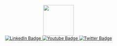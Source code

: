 <div id='header' align='center'>
    <img width='100' src='https://media.giphy.com/media/M9gbBd9nbDrOTu1Mqx/giphy.gif' />
    <div id="badges">
      <a href="your-linkedin-URL">
        <img src="https://img.shields.io/badge/LinkedIn-blue?style=for-the-badge&logo=linkedin&logoColor=white" alt="LinkedIn Badge"/>
      </a>
      <a href="your-youtube-URL">
        <img src="https://img.shields.io/badge/YouTube-red?style=for-the-badge&logo=youtube&logoColor=white" alt="Youtube Badge"/>
      </a>
      <a href="your-twitter-URL">
        <img src="https://img.shields.io/badge/Twitter-blue?style=for-the-badge&logo=twitter&logoColor=white" alt="Twitter Badge"/>
      </a>
    </div>
</div>
<!-- 
- Hi, I’m @florent-haxhiu
- I’m currently working as Consultant at Sparta Global.
- How to reach me: 
    - Florent Haxhiu - [LinkedIn](https://www.linkedin.com/in/florenthaxhiu/)
    - Florent#7873 - Discord
    - Florent Haxhiu - [Twitter](https://twitter.com/florenthaxhiu) -->
    
<!---
florent-haxhiu/florent-haxhiu is a ✨ special ✨ repository because its `README.md` (this file) appears on your GitHub profile.
You can click the Preview link to take a look at your changes.
--->
